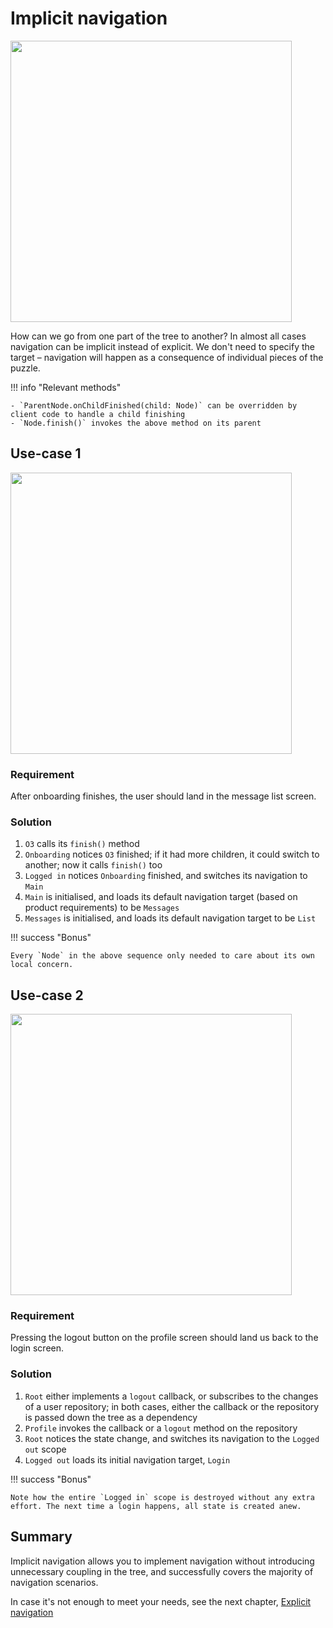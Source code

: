 # Implicit navigation

<img src="https://i.imgur.com/hKvOs3w.gif" width="450">

How can we go from one part of the tree to another? In almost all cases navigation can be implicit
instead of explicit. We don't need to specify the target – navigation will happen as a consequence
of individual pieces of the puzzle.

!!! info "Relevant methods"

    - `ParentNode.onChildFinished(child: Node)` can be overridden by client code to handle a child finishing
    - `Node.finish()` invokes the above method on its parent

## Use-case 1

<img src="https://i.imgur.com/jkZQJBC.png" width="450">

### Requirement

After onboarding finishes, the user should land in the message list screen.

### Solution

1. `O3` calls its `finish()` method
2. `Onboarding` notices `O3` finished; if it had more children, it could switch to another; now it
   calls `finish()` too
3. `Logged in` notices `Onboarding` finished, and switches its navigation to `Main`
4. `Main` is initialised, and loads its default navigation target (based on product requirements) to
   be `Messages`
5. `Messages` is initialised, and loads its default navigation target to be `List`

!!! success "Bonus"

    Every `Node` in the above sequence only needed to care about its own local concern.

## Use-case 2

<img src="https://i.imgur.com/jkZQJBC.png" width="450">

### Requirement

Pressing the logout button on the profile screen should land us back to the login screen.

### Solution

1. `Root` either implements a `logout` callback, or subscribes to the changes of a user repository;
   in both cases, either the callback or the repository is passed down the tree as a dependency
2. `Profile` invokes the callback or a `logout` method on the repository
3. `Root` notices the state change, and switches its navigation to the `Logged out` scope
4. `Logged out` loads its initial navigation target, `Login`

!!! success "Bonus"

    Note how the entire `Logged in` scope is destroyed without any extra effort. The next time a login happens, all state is created anew. 

## Summary

Implicit navigation allows you to implement navigation without introducing unnecessary coupling in
the tree, and successfully covers the majority of navigation scenarios.

In case it's not enough to meet your needs, see the next
chapter, [Explicit navigation](explicit-navigation.md)



